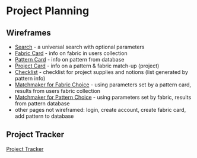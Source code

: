 # Project Planning

## Wireframes

* [Search](search.jpg) - a universal search with optional parameters
* [Fabric Card](fabric_card.jpg) - info on fabric in users collection
* [Pattern Card](pattern_card.jpg) - info on pattern from database
* [Project Card](project_card.jpg) - info on a pattern & fabric match-up (project)
* [Checklist](checklist.jpg) - checklist for project supplies and notions (list generated by pattern info)
* [Matchmaker for Fabric Choice](matchmaker_fabric.jpg) - using parameters set by a pattern card, results from users fabric collection
* [Matchmaker for Pattern Choice](matchmaker_pattern.jpg) - using parameters set by fabric, results from pattern database
* other pages not wireframed: login, create account, create fabric card, add pattern to database

## Project Tracker

[Project Tracker](https://www.pivotaltracker.com/n/projects/2128618)
